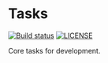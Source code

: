 # Tasks

[![Build status](https://img.shields.io/github/workflow/status/bworth/tasks/Test/main)](https://github.com/bworth/tasks/actions?query=workflow%3A%22Test%22+branch%3Amain)
[![LICENSE](https://img.shields.io/github/license/bworth/tasks)](https://github.com/bworth/tasks/blob/main/LICENSE)

Core tasks for development.
